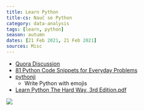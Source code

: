 ```yaml
---
title: Learn Python
title-cs: Nauč se Python
category: data-analysis
tags: [learn, python]
season: autumn
dates: [21 Feb 2021, 21 Feb 2021]
sources: Misc
---
```


* [Quora Discussion](https://www.quora.com/How-should-I-start-learning-Python-1)
* [81 Python Code Snippets for Everyday Problems](https://therenegadecoder.com/code/python-code-snippets-for-everyday-problems/)
* [pythonji](https://github.com/gahjelle/pythonji)
	* Write Python with emojis
* [Learn Python The Hard Way, 3rd Edition.pdf](https://github.com/one-data-cookie/digi-garden/raw/master/assets/src/Learn-Python-The-Hard-Way.pdf)

![](../../assets/src/r-vs-python.png)